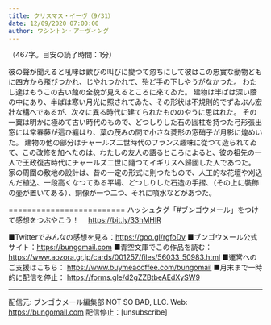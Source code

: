 ```yaml
---
title: クリスマス・イーヴ（9/31）
date: 12/09/2020 07:00:00
author: ワシントン・アーヴィング
---
```


（467字。目安の読了時間：1分）

彼の聲が聞えると吼哮は歡びの叫びに變つて忽ちにして彼はこの忠實な動物どもに四方から飛びつかれ、じやれつかれて、殆ど手の下しやうがなかつた。
わたし達はもうこの古い館の全貌が見えるところに來てゐた。
建物は半ばは深い蔭の中にあり、半ばは寒い月光に照されてゐた、その形状は不規則的でずゐぶん宏壯な構へであるが、次々に異る時代に建てられたもののやうに思はれた。
その一翼は明かに極めて古い時代のもので、どつしりした石の圓柱を持つた弓形張出窓には常春藤が這ひ纏はり、葉の茂みの間で小さな菱形の窓硝子が月影に煌めいた。
建物の他の部分はチャールズ二世時代のフランス趣味に從つて造られてゐて、この改修を加へたのは、わたしの友人の語るところによると、彼の祖先の一人で王政復古時代にチャールズ二世に隨つてイギリスへ歸國した人であつた。
家の周圍の敷地の設計は、昔の一定の形式に則つたもので、人工的な花壇や刈込んだ植込、一段高くなつてゐる平場、どつしりした石造の手摺、（その上に裝飾の壺が置いてある）、銅像が一つ二つ、それに噴水などがあつた。

=========================
ハッシュタグ「#ブンゴウメール」をつけて感想をつぶやこう！　
https://bit.ly/33hMHlR

■Twitterでみんなの感想を見る：https://goo.gl/rgfoDv
■ブンゴウメール公式サイト：https://bungomail.com
■青空文庫でこの作品を読む：https://www.aozora.gr.jp/cards/001257/files/56033_50983.html
■運営へのご支援はこちら： https://www.buymeacoffee.com/bungomail
■月末まで一時的に配信を停止： https://forms.gle/d2gZZBtbeAEdXySW9

-------
配信元: ブンゴウメール編集部
NOT SO BAD, LLC.
Web: https://bungomail.com
配信停止：[unsubscribe]

